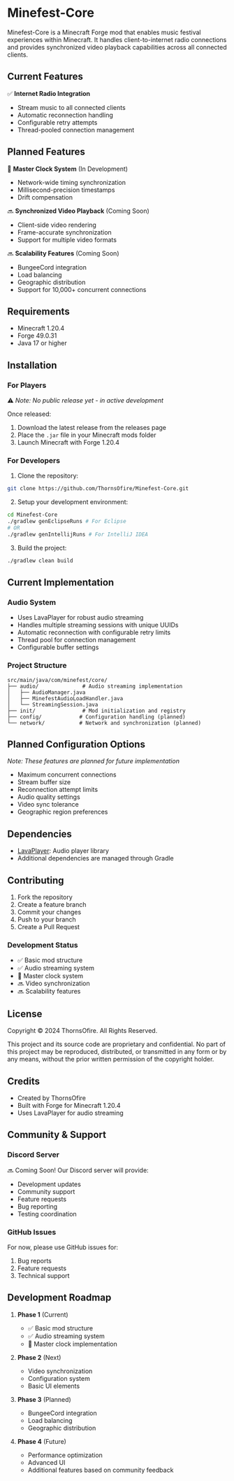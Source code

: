 # Minefest-Core

Minefest-Core is a Minecraft Forge mod that enables music festival experiences within Minecraft. It handles client-to-internet radio connections and provides synchronized video playback capabilities across all connected clients.

## Current Features

✅ **Internet Radio Integration**
- Stream music to all connected clients
- Automatic reconnection handling
- Configurable retry attempts
- Thread-pooled connection management

## Planned Features

🚧 **Master Clock System** (In Development)
- Network-wide timing synchronization
- Millisecond-precision timestamps
- Drift compensation

🔜 **Synchronized Video Playback** (Coming Soon)
- Client-side video rendering
- Frame-accurate synchronization
- Support for multiple video formats

🔜 **Scalability Features** (Coming Soon)
- BungeeCord integration
- Load balancing
- Geographic distribution
- Support for 10,000+ concurrent connections

## Requirements

- Minecraft 1.20.4
- Forge 49.0.31
- Java 17 or higher

## Installation

### For Players
⚠️ *Note: No public release yet - in active development*

Once released:
1. Download the latest release from the releases page
2. Place the `.jar` file in your Minecraft mods folder
3. Launch Minecraft with Forge 1.20.4

### For Developers
1. Clone the repository:
```bash
git clone https://github.com/ThornsOfire/Minefest-Core.git
```

2. Setup your development environment:
```bash
cd Minefest-Core
./gradlew genEclipseRuns # For Eclipse
# OR
./gradlew genIntellijRuns # For IntelliJ IDEA
```

3. Build the project:
```bash
./gradlew clean build
```

## Current Implementation

### Audio System
- Uses LavaPlayer for robust audio streaming
- Handles multiple streaming sessions with unique UUIDs
- Automatic reconnection with configurable retry limits
- Thread pool for connection management
- Configurable buffer settings

### Project Structure
```
src/main/java/com/minefest/core/
├── audio/              # Audio streaming implementation
│   ├── AudioManager.java
│   ├── MinefestAudioLoadHandler.java
│   └── StreamingSession.java
├── init/               # Mod initialization and registry
├── config/            # Configuration handling (planned)
└── network/           # Network and synchronization (planned)
```

## Planned Configuration Options
*Note: These features are planned for future implementation*

- Maximum concurrent connections
- Stream buffer size
- Reconnection attempt limits
- Audio quality settings
- Video sync tolerance
- Geographic region preferences

## Dependencies

- [LavaPlayer](https://github.com/sedmelluq/lavaplayer): Audio player library
- Additional dependencies are managed through Gradle

## Contributing

1. Fork the repository
2. Create a feature branch
3. Commit your changes
4. Push to your branch
5. Create a Pull Request

### Development Status
- ✅ Basic mod structure
- ✅ Audio streaming system
- 🚧 Master clock system
- 🔜 Video synchronization
- 🔜 Scalability features

## License

Copyright © 2024 ThornsOfire. All Rights Reserved.

This project and its source code are proprietary and confidential. No part of this project may be reproduced, distributed, or transmitted in any form or by any means, without the prior written permission of the copyright holder.

## Credits

- Created by ThornsOfire
- Built with Forge for Minecraft 1.20.4
- Uses LavaPlayer for audio streaming

## Community & Support

### Discord Server
🔜 Coming Soon! Our Discord server will provide:
- Development updates
- Community support
- Feature requests
- Bug reporting
- Testing coordination

### GitHub Issues
For now, please use GitHub issues for:
1. Bug reports
2. Feature requests
3. Technical support

## Development Roadmap

1. **Phase 1** (Current)
   - ✅ Basic mod structure
   - ✅ Audio streaming system
   - 🚧 Master clock implementation

2. **Phase 2** (Next)
   - Video synchronization
   - Configuration system
   - Basic UI elements

3. **Phase 3** (Planned)
   - BungeeCord integration
   - Load balancing
   - Geographic distribution

4. **Phase 4** (Future)
   - Performance optimization
   - Advanced UI
   - Additional features based on community feedback 